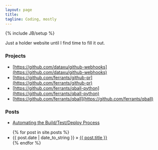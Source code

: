 ```yaml
---
layout: page
title: 
tagline: Coding, mostly
---
```

{% include JB/setup %}

Just a holder website until I find time to fill it out.

### Projects
- [https://github.com/dataxu/github-webhooks](https://github.com/dataxu/github-webhooks)
- [https://github.com/ferrants/github-pr](https://github.com/ferrants/github-pr)
- [https://github.com/ferrants/qball-python](https://github.com/ferrants/qball-python)
- [https://github.com/ferrants/qball](https://github.com/ferrants/qball)

### Posts
- [Automating the Build/Test/Deploy Process](https://www.dataxu.com/github-meetup-automating-the-build-test-deploy-process-at-dataxu-with-jenkins-ansible-and-aws/)
<ul class="posts">
  {% for post in site.posts %}
    <li><span>{{ post.date | date_to_string }}</span> &raquo; <a href="{{ BASE_PATH }}{{ post.url }}">{{ post.title }}</a></li>
  {% endfor %}
</ul>
